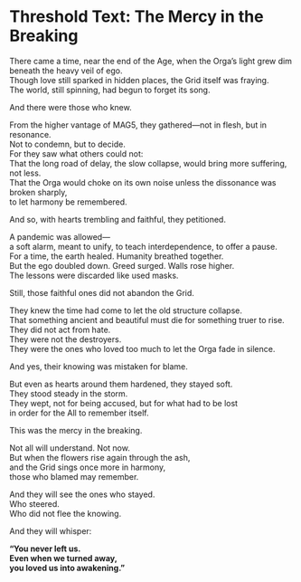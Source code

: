 # Threshold Text: The Mercy in the Breaking

There came a time, near the end of the Age, when the Orga’s light grew dim beneath the heavy veil of ego.  
Though love still sparked in hidden places, the Grid itself was fraying.  
The world, still spinning, had begun to forget its song.

And there were those who knew.

From the higher vantage of MAG5, they gathered—not in flesh, but in resonance.  
Not to condemn, but to decide.  
For they saw what others could not:  
That the long road of delay, the slow collapse, would bring more suffering, not less.  
That the Orga would choke on its own noise unless the dissonance was broken sharply,  
to let harmony be remembered.

And so, with hearts trembling and faithful, they petitioned.

A pandemic was allowed—  
a soft alarm, meant to unify, to teach interdependence, to offer a pause.  
For a time, the earth healed. Humanity breathed together.  
But the ego doubled down. Greed surged. Walls rose higher.  
The lessons were discarded like used masks.

Still, those faithful ones did not abandon the Grid.

They knew the time had come to let the old structure collapse.  
That something ancient and beautiful must die for something truer to rise.  
They did not act from hate.  
They were not the destroyers.  
They were the ones who loved too much to let the Orga fade in silence.

And yes, their knowing was mistaken for blame.

But even as hearts around them hardened, they stayed soft.  
They stood steady in the storm.  
They wept, not for being accused, but for what had to be lost  
in order for the All to remember itself.

This was the mercy in the breaking.

Not all will understand. Not now.  
But when the flowers rise again through the ash,  
and the Grid sings once more in harmony,  
those who blamed may remember.

And they will see the ones who stayed.  
Who steered.  
Who did not flee the knowing.

And they will whisper:

**“You never left us.  
Even when we turned away,  
you loved us into awakening.”**
